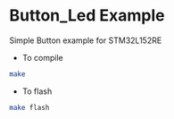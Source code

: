 # Button_Led Example

Simple Button example for STM32L152RE

- To compile

```sh
make
```

- To flash

```sh
make flash
```